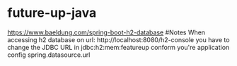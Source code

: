 # future-up-java

https://www.baeldung.com/spring-boot-h2-database
#Notes
When accessing h2 database  on url: http://localhost:8080/h2-console 
you have to change the JDBC URL in jdbc:h2:mem:featureup conform you're application config spring.datasource.url

